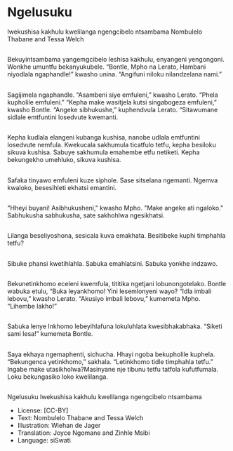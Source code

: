 # Ngelusuku
lwekushisa
kakhulu
kwelilanga
ngengcibelo
ntsambama
Nombulelo Thabane and
Tessa Welch

##
Bekuyintsambama
yangemgcibelo leshisa kakhulu,
enyangeni yengongoni. Wonkhe
umuntfu bekanyukubele.
“Bontle, Mpho na Lerato,
Hambani niyodlala
ngaphandle!” kwasho unina.
“Angifuni niloku nilandzelana
nami.”


##
Sagijimela ngaphandle.
“Asambeni siye emfuleni,”
kwasho Lerato. “Phela kupholile
emfuleni.”
“Kepha make wasitjela kutsi
singabogeza emfuleni,” kwasho
Bontle.
“Angeke sibhukushe,”
kuphendvula Lerato.
“Sitawumane sidlale emtfuntini
losedvute kwemanti.


##
Kepha kudlala elangeni
kubanga kushisa, nanobe udlala
emtfuntini losedvute nemfula.
Kwekucala sakhumula ticatfulo
tetfu, kepha besiloku sikuva
kushisa. Sabuye sakhumula
emahembe etfu netiketi. Kepha
bekungekho umehluko, sikuva
kushisa.


##
Safaka tinyawo emfuleni kuze
siphole.
Sase sitselana ngemanti.
Ngemva kwaloko, besesihleti
ekhatsi emantini.


##
"Hheyi buyani! Asibhukusheni,"
kwasho Mpho. "Make angeke ati
ngaloko."
Sabhukusha sabhukusha, sate
sakhohlwa ngesikhatsi.


##
Lilanga beseliyoshona, sesicala
kuva emakhata. Besitibeke
kuphi timphahla tetfu?


##
Sibuke phansi kwetihlahla.
Sabuka emahlatsini.
Sabuka yonkhe indzawo.


##
Bekunetinkhomo eceleni
kwemfula, tititika ngetjani
lobunongotelako.
Bontle wabuka etulu, “Buka
leyankhomo! Yini lesemlonyeni
wayo?
“Idla imbali lebovu,” kwasho
Lerato. “Akusiyo imbali lebovu,”
kumemeta Mpho. “Lihembe
lakho!”


##
Sabuka lenye Inkhomo
lebeyihlafuna lokuluhlata
kwesibhakabhaka.
“Siketi sami lesa!” kumemeta
Bontle.


##
Saya ekhaya ngemaphenti,
sichucha. Hhayi ngoba
bekupholile kuphela.
“Bekungenca yetinkhomo,”
sakhala. “Letinkhomo tidle
timphahla tetfu.”
Ingabe make
utasikholwa?Masinyane nje
tibunu tetfu tatfola kufutfumala.
Loku bekungasiko loko
kwelilanga.


##
Ngelusuku lwekushisa kakhulu
kwelilanga ngengcibelo ntsambama
* License: [CC-BY]
* Text: Nombulelo Thabane and Tessa Welch
* Illustration: Wiehan de Jager
* Translation: Joyce Ngomane and Zinhle Msibi
* Language: siSwati
